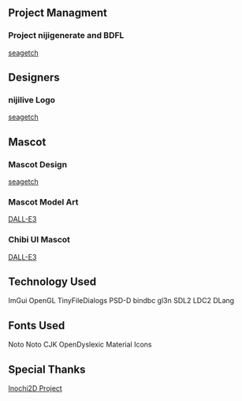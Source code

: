 ## Project Managment

### Project nijigenerate and BDFL
  [seagetch](https://twitter.com/seagetch)

## Designers
### nijilive Logo
  [seagetch](https://twitter.com/seagetch) 

## Mascot
### Mascot Design
  [seagetch](https://twitter.com/seagetch)

### Mascot Model Art
  [DALL-E3](https://chat.openai.com)

### Chibi UI Mascot
  [DALL-E3](https://chat.openai.com)

## Technology Used
  ImGui
  OpenGL
  TinyFileDialogs
  PSD-D
  bindbc
  gl3n
  SDL2
  LDC2
  DLang

## Fonts Used
  Noto
  Noto CJK
  OpenDyslexic
  Material Icons

## Special Thanks
  [Inochi2D Project](https://inochi2d.com/)